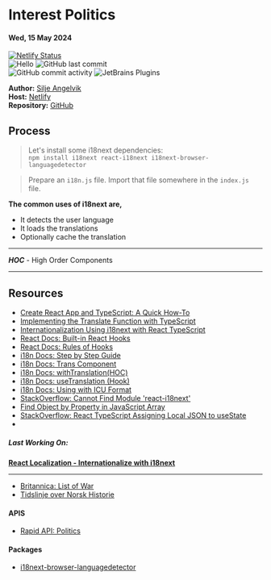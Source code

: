 # Interest Politics

#### Wed, 15 May 2024

[![Netlify Status](https://api.netlify.com/api/v1/badges/86a8340e-93a8-440b-9f39-37c17ecca2a0/deploy-status)](https://app.netlify.com/sites/avenadev-interest/deploys)  
![Hello](https://img.shields.io/static/v1?label=interest&message=politics&color=orange) ![GitHub last commit](https://img.shields.io/github/last-commit/siljeangelvik/interest-politics?&color=ff69b4)  
![GitHub commit activity](https://img.shields.io/github/commit-activity/w/siljeangelvik/interest-politics?&color=blue) ![JetBrains Plugins](https://img.shields.io/jetbrains/plugin/r/rating/R4Intellij?&color=blueviolet)

**Author:** [Silje Angelvik](https://github.com/siljeangelvik)    
**Host:** [Netlify](https://avenadev-interest.netlify.app/)  
**Repository:** [GitHub](https://github.com/siljeangelvik/interest-politics)

## Process

> Let's install some i18next dependencies:  
> `npm install i18next react-i18next i18next-browser-languagedetector`

> Prepare an `i18n.js` file.
> Import that file somewhere in the `index.js` file.
>


**The common uses of i18next are,**

- It detects the user language
- It loads the translations
- Optionally cache the translation

---

**_HOC_** - High Order Components

---

## Resources

- [Create React App and TypeScript: A Quick How-To](https://builtin.com/software-engineering-perspectives/create-react-app-typescript)
- [Implementing the Translate Function with TypeScript](https://dev.to/halolab/implementing-the-translate-function-with-typescript-5d8d)
- [Internationalization Using i18next with React TypeScript](https://medium.com/ms-club-of-sliit/internationalization-using-i18next-with-react-typescript-d7c443df3be4)
- [React Docs: Built-in React Hooks](https://react.dev/reference/react/hooks)
- [React Docs: Rules of Hooks](https://react.dev/reference/rules/rules-of-hooks)
- [i18n Docs: Step by Step Guide](https://react.i18next.com/latest/using-with-hooks)
- [i18n Docs: Trans Component](https://react.i18next.com/latest/trans-component)
- [i18n Docs: withTranslation(HOC)](https://react.i18next.com/latest/trans-component)
- [i18n Docs: useTranslation (Hook)](https://react.i18next.com/latest/usetranslation-hook)
- [i18n Docs: Using with ICU Format](https://react.i18next.com/misc/using-with-icu-format#tagged-template-for-icu)
- [StackOverflow: Cannot Find Module 'react-i18next'](https://stackoverflow.com/questions/58175616/cannot-find-module-react-i18next)
- [Find Object by Property in JavaScript Array](https://sentry.io/answers/find-object-by-property-in-javascript-array/)
- [StackOverflow: React TypeScript Assigning Local JSON to useState](https://stackoverflow.com/questions/61388992/react-typescript-assigning-local-json-to-usestate)
- 

##### _Last Working On:_

[**React Localization - Internationalize with i18next**](https://locize.com/blog/react-i18next/)

---

- [Britannica: List of War](https://www.britannica.com/topic/list-of-wars-2031197)
- [Tidslinje over Norsk Historie](https://nn.wikipedia.org/wiki/Tidslinje_over_norsk_historie)


#### APIS

- [Rapid API: Politics](https://rapidapi.com/search/politics)

#### Packages

- [i18next-browser-languagedetector](https://www.npmjs.com/package/i18next-browser-languagedetector)